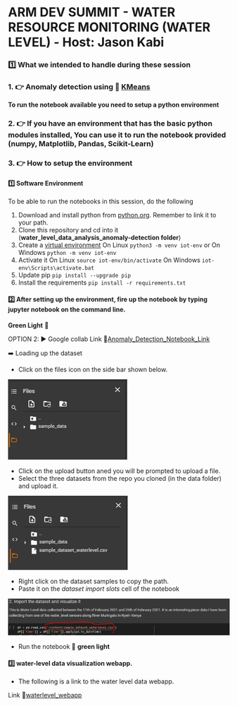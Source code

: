 # ARM DEV SUMMIT - WATER RESOURCE MONITORING (WATER LEVEL) - Host: Jason Kabi
### :one: What we intended to handle during these session

### 1. :point_right: Anomaly detection using :link: [KMeans](https://scikit-learn.org/stable/modules/generated/sklearn.cluster.KMeans.html)
**To run the notebook available you need to setup a python environment**
### 2. :point_right: If you have an environment that has the basic python modules installed, You can use it to run the notebook provided (numpy, Matplotlib, Pandas, Scikit-Learn)
### 3. :point_right: How to setup the environment

#### :one: Software Environment
 To be able to run the notebooks in this session, do the following
1. Download and install python from [python.org](python.org). Remember to link it to your path.
2. Clone this repository and cd into it (**water_level_data_analysis_anomaly-detection folder**)
3. Create a [virtual environment](https://docs.python.org/3/tutorial/venv.html)
On Linux `python3 -m venv iot-env` or On Windows `python -m venv iot-env`
4. Activate it
On Linux
`source iot-env/bin/activate`
On Windows
`iot-env\Scripts\activate.bat`
5. Update pip `pip install --upgrade pip`
6. Install the requirements
`pip install -r requirements.txt`

#### :two: After setting up the environment, fire up the notebook by typing jupyter notebook on the command line.
**Green Light** :battery: 

OPTION 2: :arrow_forward: Google collab 
Link :link:[Anomaly_Detection_Notebook_Link](https://colab.research.google.com/drive/1bwZrGOH0iHLxnymcJF7hNrlXdFgVsi1Q?usp=sharing)

:arrow_right: Loading up the dataset  

- Click on the files icon on the side bar shown below.

![cover page image](/assets/img/file1.PNG)

- Click on the upload button aned you will be prompted to upload a file.
- Select the three datasets from the repo you cloned (in the data folder) and upload it.

![cover page image](/assets/img/file2.PNG)

- Right click on the dataset samples to copy the path.
- Paste it on the *dataset import slots* cell of the notebook

![cover page image](/assets/img/file3.PNG)

- Run the notebook :battery: **green light**

#### :three: water-level data visualization webapp.
- The following is a link to the water level data webapp.

Link :link:[waterlevel_webapp](https://water-monitoring-258811.wl.r.appspot.com)